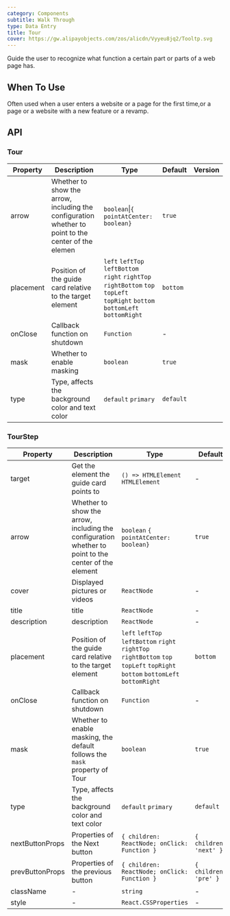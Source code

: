 ```yaml
---
category: Components
subtitle: Walk Through
type: Data Entry
title: Tour
cover: https://gw.alipayobjects.com/zos/alicdn/Vyyeu8jq2/Tooltp.svg
---
```


Guide the user to recognize what function a certain part or parts of a web page has.

## When To Use

Often used when a user enters a website or a page for the first time,or a page or a website with a new feature or a revamp.

## API

### Tour

| Property | Description | Type | Default | Version |
| --- | --- | --- | --- | --- |
| arrow | Whether to show the arrow, including the configuration whether to point to the center of the elemen | `boolean`\|`{ pointAtCenter: boolean}` | `true` |  |
| placement | Position of the guide card relative to the target element | `left` `leftTop` `leftBottom` `right` `rightTop` `rightBottom` `top` `topLeft` `topRight` `bottom` `bottomLeft` `bottomRight` | `bottom` |  |
| onClose | Callback function on shutdown | `Function` | - |  |
| mask | Whether to enable masking | `boolean` | `true` |  |
| type | Type, affects the background color and text color | `default` `primary` | `default` |  |

### TourStep

| Property | Description | Type | Default | Version |
| --- | --- | --- | --- | --- |
| target | Get the element the guide card points to | `() => HTMLElement` `HTMLElement` | - |  |
| arrow | Whether to show the arrow, including the configuration whether to point to the center of the element | `boolean` `{ pointAtCenter: boolean}` | `true` |  |
| cover | Displayed pictures or videos | `ReactNode` | - |  |
| title | title | `ReactNode` | - |  |
| description | description | `ReactNode` | - |  |
| placement | Position of the guide card relative to the target element | `left` `leftTop` `leftBottom` `right` `rightTop` `rightBottom` `top` `topLeft` `topRight` `bottom` `bottomLeft` `bottomRight` | `bottom` |  |
| onClose | Callback function on shutdown | `Function` | - |  |
| mask | Whether to enable masking, the default follows the `mask` property of Tour | `boolean` | `true` |  |
| type | Type, affects the background color and text color | `default` `primary` | `default` |  |
| nextButtonProps | Properties of the Next button | `{ children: ReactNode; onClick: Function }` | `{ children: 'next' }` |  |
| prevButtonProps | Properties of the previous button | `{ children: ReactNode; onClick: Function }` | `{ children: 'pre' }` |  |
| className | - | `string` | - |  |
| style | - | `React.CSSProperties` | - |  |
